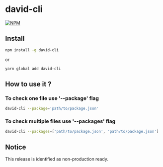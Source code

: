 # david-cli
[![NPM](https://nodei.co/npm/david-cli.png?downloads=true&downloadRank=true&stars=true)](https://nodei.co/npm/david-cli/)
## Install
```bash
npm install -g david-cli
``` 
or 
```bash
yarn global add david-cli
``` 

## How to use it ?

### To check one file use '--package' flag
```bash
david-cli --package='path/to/package.json'
``` 

### To check multiple files use '--packages' flag
```bash
david-cli --packages=['path/to/package.json', 'path/to/package.json']
``` 

## Notice
This release is identified as non-production ready.
